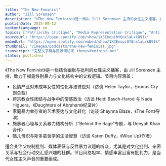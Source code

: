 ```yaml
---
title: "The New Feminist"
author: "Jill Sorensen"
description: "《The New Feminist》是一档由 Jill Sorensen 主持的女性主义播客，以“常识女性主义”为核心理念，结合幽默与批判性分析探讨性别不平等、流行文化与社会结构。节目内容涵盖色情产业批判、家庭暴力、跨宗教女性团结、媒体性别暴力与酷儿母职等议题，强调情感真实与行动主义。Spotify 评分为 5.0（12 条评论），在北美女性主义播客圈中具有鲜明立场。"
publishDate: 2025-09-12
contentLanguage: en
topics: ["Patriarchy Critique", "Media Representation Critique", "Anti-Sexual Violence"]
sourceUrl: "https://open.spotify.com/show/1X3Enopi0YQnx1aLxkB91k"
embedUrl: "https://open.spotify.com/embed/show/1X3Enopi0YQnx1aLxkB91k"
thumbnail: "/images/podcasts/the-new-feminist.jpg"
transcript: "完整文字稿与资源请访问 thenewfeminist.net"
status: published
---
```


《The New Feminist》是一档结合幽默与批判的女性主义播客，由 Jill Sorensen 主持，致力于揭露性别暴力与文化结构中的父权逻辑。节目内容涵盖：

- 色情产业对未成年女性的性化与法律应对（访谈 Helen Taylor，Exodus Cry 副总裁）
- 跨宗教女性团结与战争中的情感政治（访谈 Heidi Basch-Harod 与 Nada Higuera，《Daughters of Abraham》纪录片）
- 家庭暴力幸存者的艺术表达与文化转化（访谈 Shaynna Blaze，《The Fort》导演）
- 施暴者心理与关系暴力结构分析（“Behind the Rage”专题，与 Deeyah Khan 合作）
- 酷儿母职与斯多葛哲学的生活智慧（访谈 Karen Duffy，《Wise Up》作者）

适合关注父权制批判、媒体表征与反性暴力议题的听众，尤其是对文化批判、亲密关系与社会行动交汇感兴趣的社群。节目风格坦率、情感丰富且富有批判力，是当代女性主义声音的重要组成。
